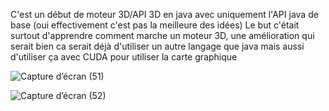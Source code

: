 C'est un début de moteur 3D/API 3D en java avec uniquement l'API java de base (oui effectivement c'est pas la meilleure des idées)
Le but c'était surtout d'apprendre comment marche un moteur 3D, une amélioration qui serait bien ca serait déjà d'utiliser un autre
langage que java mais aussi d'utiliser ça avec CUDA pour utiliser la carte graphique

![Capture d’écran (51)](https://github.com/46-4C-41-47/CloseGL/assets/122835124/d0696553-374f-43d7-9817-d275c777a3ee)

![Capture d’écran (52)](https://github.com/46-4C-41-47/CloseGL/assets/122835124/75d20262-41ec-4a14-a2f2-2a7b029301f8)
